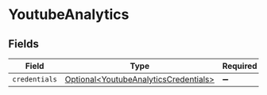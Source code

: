 # YoutubeAnalytics


## Fields

| Field                                                                                        | Type                                                                                         | Required                                                                                     | Description                                                                                  |
| -------------------------------------------------------------------------------------------- | -------------------------------------------------------------------------------------------- | -------------------------------------------------------------------------------------------- | -------------------------------------------------------------------------------------------- |
| `credentials`                                                                                | [Optional\<YoutubeAnalyticsCredentials>](../../models/shared/YoutubeAnalyticsCredentials.md) | :heavy_minus_sign:                                                                           | N/A                                                                                          |